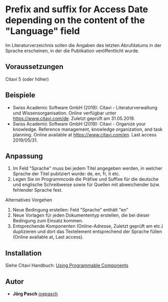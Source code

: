 # Prefix and suffix for Access Date depending on the content of the "Language" field

Im Literaturverzeichnis sollen die Angaben des letzten Abrufdatums in der Sprache erscheinen, in der die Publikation veröffentlicht wurde.

## Voraussetzungen
Citavi 5 (oder höher)

## Beispiele

- Swiss Academic Software GmbH (2019): Citavi - Literaturverwaltung und Wissensorganisation. Online verfügbar unter https://www.citavi.com/de. Zuletzt geprüft am 31.05.2019.
- Swiss Academic Software GmbH (2019): Citavi - Organize your knowledge. Reference management, knowledge organization, and task planning. Online available at https://www.citavi.com/en. Last access 2019/05/31.

## Anpassung

1. Im Feld "Sprache" muss bei jedem Titel angegeben werden, in welcher Sprache der Titel publiziert wurde: de, en, fr, it etc.
2. Legen Sie im Programmcode die Präfixe und Suffixe für die deutsche und englische Schreibweise sowie für Quellen mit abweichender bzw. fehlender Sprache fest.

Alternatives Vorgehen
1. Neue Bedingung erstellen: Feld "Sprache" enthält "en"
2. Neue Vorlagen für jeden Dokumententyp erstellen, die bei dieser Bedingung zum Einsatz kommen.
3. Entsprechende Komponenten (Online-Adresse, Zuletzt geprüft am etc.) duplizieren und dort das Textelement entsprechend der Sprache füllen (Online available at, Last access).

## Installation
Siehe Citavi Handbuch: [Using Programmable Components](https://www.citavi.com/programmable_components)

## Autor

* **Jörg Pasch** [joepasch](https://github.com/joepasch)
